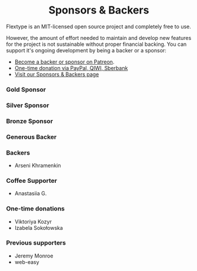 <h1 align="center">Sponsors &amp; Backers</h1>

Flextype is an MIT-licensed open source project and completely free to use.

However, the amount of effort needed to maintain and develop new features for the project is not sustainable without proper financial backing. You can support it's ongoing development by being a backer or a sponsor:

* [Become a backer or sponsor on Patreon](https://www.patreon.com/awilum).
* [One-time donation via PayPal, QIWI, Sberbank](https://flextype.org/en/one-time-donation)
* [Visit our Sponsors & Backers page](https://flextype.org/en/sponsors)

### Gold Sponsor

### Silver Sponsor

### Bronze Sponsor

### Generous Backer

### Backers
* Arseni Khramenkin

### Coffee Supporter
* Anastasiia G.

### One-time donations
* Viktoriya Kozyr
* Izabela Sokołowska

### Previous supporters

* Jeremy Monroe
* web-easy

